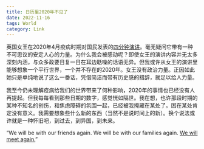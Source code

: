 ```yaml
---
title: 日历里2020年不见了
date: 2022-11-16
tags: World
category: Link
---
```


英国女王在2020年4月疫病时期对国民发表的[四分钟演讲](https://youtu.be/2klmuggOElE)。毫无疑问它带有一种不可思议的安定人心的力量。为什么我会被感动呢？即使女王的演讲内容并无太多深刻内涵，与众多政要日复一日在耳边聒噪的话语无异。但我或许从女王的演讲里能够想象一个平行世界，一个并不存在的2020年。女王没有政治力量。正因如此她只是单纯地说了这么一番话，凭借简洁而带有历史感的措辞，就足以给人力量。

我至今仍未理解疫病给我们的世界带来了何种影响，2020年的事情也已经没有人再提起。但我每每看到那些日期的数字，感觉恍如隔世。我在想，也许那段时期的某种不知名的创伤，和焦虑障碍的氛围一起，已经被我掩藏在某处了。困在某处肯定没有意义。我需要想象些什么新的东西（当然不是说时间上的新）。换个说法或许就是一种怀旧吧，到过去，到异国，到未来。

“We will be with our friends again. We will be with our families again. [We will meet again.](https://music.apple.com/us/album/well-meet-again/1440754257?i=1440754721)”

